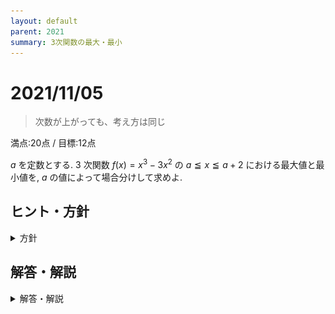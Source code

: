 ```yaml
---
layout: default
parent: 2021
summary: 3次関数の最大・最小
---
```


# 2021/11/05

> 次数が上がっても、考え方は同じ

満点:20点 / 目標:12点

$a$ を定数とする. $3$ 次関数 $f(x)=x^3-3x^2$ の $a \leqq x \leqq a+2$ における最大値と最小値を, $a$ の値によって場合分けして求めよ.

## ヒント・方針

<details markdown="1">
<summary>方針</summary>

- **最大値・最小値がいつ切り替わるか**を意識する.
- 定義域全体が動く場合の関数の最大・最小
    - 2次関数: 黄チャートIA 基本例題63
    - 3次関数: 黄チャートIIB 重要例題191
        - なぜかLv5表記だが, 逆難易度詐欺なのであまり難しくない

<details markdown="1">
<summary>すごいヒント(ほぼ答え)</summary>

- $f(a)$ と $f(a+2)$ の大小関係に注目

<div class="geogebra">
<iframe scrolling="no" title="mathterro_20211105" src="https://www.geogebra.org/material/iframe/id/wptqtgx4/width/700/height/500/border/888888/sfsb/true/smb/false/stb/false/stbh/false/ai/false/asb/false/sri/false/rc/false/ld/false/sdz/false/ctl/false" width="700px" height="500px" style="border:0px;"> </iframe>
</div>

</details>

</details>

<div style="page-break-before:always"></div>

## 解答・解説

<details markdown="1">
<summary>解答・解説</summary>

$3$ 次関数の最大・最小の問題です. 正直なところ $2$ 次関数の最大・最小とほとんど変わらないので, 後述する「切り替わり」の部分以外で詰まる場合は $2$ 次関数をやり直してください. 

さて, $2$ 次関数の最大・最小と唯一変わる部分が, 切り替わりの部分です. $2$ 次関数のときはグラフが左右対称だったので, 定義域の中心を考えるだけでよかったのですが, 今回は違います.

具体的には, $f(a)$ と $f(a+2)$ の大小関係を考えます. $f(a)=f(a+2)$ のとき, $a=\pm \dfrac{\sqrt{6}}{3} (= \pm 0.816)$ です. グラフを動かして観察してみると, 確かに $a=-\dfrac{\sqrt{6}}{3}$ のとき最小値が切り替わり, $a=\dfrac{\sqrt{6}}{3}$ のとき最大値が切り替わっています.

ここだけ押さえれば, あとは丁寧に場合分けして記述するだけです.

![](img/mathterro_20211105.jpg)

</details>